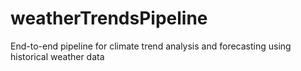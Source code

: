 # weatherTrendsPipeline
End-to-end pipeline for climate trend analysis and forecasting using historical weather data
